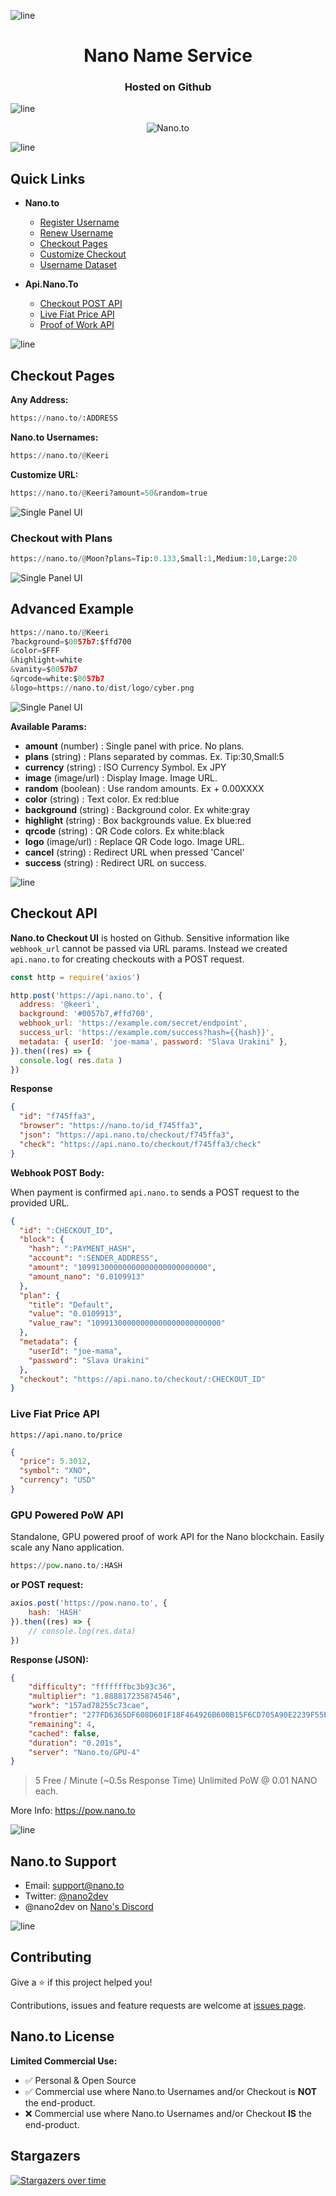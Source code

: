 ![line](https://github.com/fwd/n2/raw/master/.github/line.png)

<h1 align="center">Nano Name Service</h1>
<h3 align="center">Hosted on Github</h3>

![line](https://github.com/fwd/n2/raw/master/.github/line.png)

<p align="center">
  <img src="https://github.com/fwd/nano/raw/master/dist/images/banner.png" alt="Nano.to" />
</p>

![line](https://github.com/fwd/n2/raw/master/.github/line.png)

## Quick Links

- **Nano.to**
  - [Register Username](#register-username)
  - [Renew Username](#renew-username)
  - [Checkout Pages](#checkout-pages)
  - [Customize Checkout](#checkout-pages)
  - [Username Dataset](#username-dataset)

- **Api.Nano.To**
  - [Checkout POST API](#advanced-example)
  - [Live Fiat Price API](#nano-price-api)
  - [Proof of Work API](#gpu-powered-pow-api)

![line](https://github.com/fwd/n2/raw/master/.github/line.png)

## Checkout Pages

**Any Address:**
```python
https://nano.to/:ADDRESS
```

**Nano.to Usernames:**
```python
https://nano.to/@Keeri
```

**Customize URL:**
```python
https://nano.to/@Keeri?amount=50&random=true
```

<img src="https://github.com/fwd/nano/raw/master/dist/images/single-ui.png" alt="Single Panel UI" />

### Checkout with Plans

```python
https://nano.to/@Moon?plans=Tip:0.133,Small:1,Medium:10,Large:20
```

<img src="https://github.com/fwd/nano/raw/master/dist/images/double-ui.png" alt="Single Panel UI" />

## Advanced Example

```python
https://nano.to/@Keeri
?background=$0057b7:$ffd700
&color=$FFF
&highlight=white
&vanity=$0057b7
&qrcode=white:$0057b7
&logo=https://nano.to/dist/logo/cyber.png
```

<img src="https://github.com/fwd/nano/raw/master/dist/images/slava-ui.png" alt="Single Panel UI" />

**Available Params:**

- **amount** (number) : Single panel with price. No plans.
- **plans** (string) : Plans separated by commas. Ex. Tip:30,Small:5
- **currency** (string) : ISO Currency Symbol. Ex JPY
- **image** (image/url) : Display Image. Image URL.
- **random** (boolean) : Use random amounts. Ex + 0.00XXXX
- **color** (string) : Text color. Ex red:blue
- **background** (string) : Background color. Ex white:gray
- **highlight** (string) : Box backgrounds value. Ex blue:red
- **qrcode** (string) : QR Code colors. Ex white:black
- **logo** (image/url) : Replace QR Code logo. Image URL.
- **cancel** (string) : Redirect URL when pressed 'Cancel'
- **success** (string) : Redirect URL on success.

![line](https://github.com/fwd/n2/raw/master/.github/line.png)

## Checkout API

**Nano.to Checkout UI** is hosted on Github. Sensitive information like ```webhook_url``` cannot be passed via URL params. Instead we created ```api.nano.to``` for creating checkouts with a POST request. 

```js
const http = require('axios')

http.post('https://api.nano.to', {
  address: '@keeri',
  background: '#0057b7,#ffd700',
  webhook_url: 'https://example.com/secret/endpoint',
  success_url: 'https://example.com/success?hash={{hash}}',
  metadata: { userId: 'joe-mama', password: "Slava Urakini" },
}).then((res) => {
  console.log( res.data )
})
```

**Response**

```json
{
  "id": "f745ffa3",
  "browser": "https://nano.to/id_f745ffa3",
  "json": "https://api.nano.to/checkout/f745ffa3",
  "check": "https://api.nano.to/checkout/f745ffa3/check"
}
```

**Webhook POST Body:**

When payment is confirmed ```api.nano.to``` sends a POST request to the provided URL. 

```json
{
  "id": ":CHECKOUT_ID",
  "block": {
    "hash": ":PAYMENT_HASH",
    "account": ":SENDER_ADDRESS",
    "amount": "10991300000000000000000000000",
    "amount_nano": "0.0109913"
  },
  "plan": {
    "title": "Default",
    "value": "0.0109913",
    "value_raw": "10991300000000000000000000000"
  },
  "metadata": {
    "userId": "joe-mama",
    "password": "Slava Urakini"
  },
  "checkout": "https://api.nano.to/checkout/:CHECKOUT_ID"
}
```

### Live Fiat Price API

```pthon
https://api.nano.to/price
```

```json
{
  "price": 5.3012,
  "symbol": "XNO",
  "currency": "USD"
}
```

### GPU Powered PoW API

Standalone, GPU powered proof of work API for the Nano blockchain. Easily scale any Nano application.

```python
https://pow.nano.to/:HASH
```

**or POST request:**
```javascript
axios.post('https://pow.nano.to', { 
    hash: 'HASH'
}).then((res) => {
    // console.log(res.data)
})
```

**Response (JSON):**
```json
{
    "difficulty": "fffffffbc3b93c36",
    "multiplier": "1.888817235874546",
    "work": "157ad78255c73cae",
    "frontier": "277FD6365DF608D601F18F464926B600B15F6CD705A90E2239F55E9F86E7B38F",
    "remaining": 4,
    "cached": false,
    "duration": "0.201s",
    "server": "Nano.to/GPU-4"
}
```

> 5 Free / Minute (\~0.5s Response Time)
> Unlimited PoW @ 0.01 NANO each.

More Info: https://pow.nano.to

![line](https://github.com/fwd/n2/raw/master/.github/line.png)

## Nano.to Support

- Email: support@nano.to
- Twitter: [@nano2dev](https://twitter.com/nano2dev)
- @nano2dev on [Nano's Discord](https://discord.com/invite/RNAE2R9) 

![line](https://github.com/fwd/n2/raw/master/.github/line.png)

## Contributing

Give a ⭐️ if this project helped you!

Contributions, issues and feature requests are welcome at [issues page](https://github.com/fwd/nano-to/issues).

## Nano.to License

**Limited Commercial Use:**

- ✅ Personal & Open Source
- ✅ Commercial use where Nano.to Usernames and/or Checkout is **NOT** the end-product.
- ❌ Commercial use where Nano.to Usernames and/or Checkout **IS** the end-product.

## Stargazers

[![Stargazers over time](https://starchart.cc/fwd/nano-to.svg)](https://github.com/fwd/nano-to)

